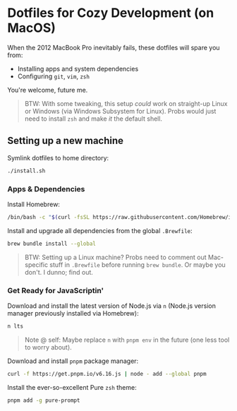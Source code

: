 # Dotfiles for Cozy Development (on MacOS)

When the 2012 MacBook Pro inevitably fails, these dotfiles will spare you from:

- Installing apps and system dependencies
- Configuring `git`, `vim`, `zsh`

You're welcome, future me.

>BTW: With some tweaking, this setup _could_ work on straight-up Linux or Windows (via Windows Subsystem for Linux). Probs would just need to install `zsh` and make _it_ the default shell.

## Setting up a new machine

Symlink dotfiles to home directory:
```sh
./install.sh
```

### Apps & Dependencies

Install Homebrew:

```sh
/bin/bash -c "$(curl -fsSL https://raw.githubusercontent.com/Homebrew/install/HEAD/install.sh)"
```

Install and upgrade all dependencies from the global `.Brewfile`:

```sh
brew bundle install --global
```

>BTW: Setting up a Linux machine? Probs need to comment out Mac-specific stuff in `.Brewfile` before running `brew bundle`. Or maybe you don't. I dunno; find out.

### Get Ready for JavaScriptin'

Download and install the latest version of Node.js via `n` (Node.js version manager previously installed via Homebrew):

```sh
n lts
```

>Note @ self: Maybe replace `n` with `pnpm env` in the future (one less tool to worry about).

Download and install `pnpm` package manager:

```sh
curl -f https://get.pnpm.io/v6.16.js | node - add --global pnpm
```

Install the ever-so-excellent Pure `zsh` theme:

```sh
pnpm add -g pure-prompt
```
